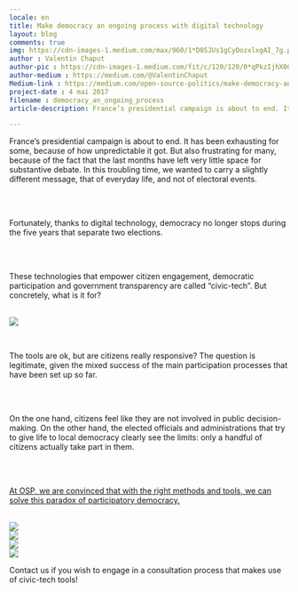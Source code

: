 ```yaml
---
locale: en
title: Make democracy an ongoing process with digital technology
layout: blog
comments: true
img: https://cdn-images-1.medium.com/max/960/1*D05JUs1gCyOozxlxgAI_7g.png
author : Valentin Chaput
author-pic : https://cdn-images-1.medium.com/fit/c/120/120/0*qPkzIjhX0CUWVeaD.jpg
author-medium : https://medium.com/@ValentinChaput
Medium-link : https://medium.com/open-source-politics/make-democracy-an-ongoing-process-with-digital-technology-7e48205bccd
project-date : 4 mai 2017
filename : democracy_an_ongoing_process
article-description: France’s presidential campaign is about to end. It has been exhausting for some, because of how unpredictable it got...

---
```


<div class = "blogcontent">

France’s presidential campaign is about to end. It has been exhausting for some, because of how unpredictable it got. But also frustrating for many, because of the fact that the last months have left very little space for substantive debate. In this troubling time, we wanted to carry a slightly different message, that of everyday life, and not of electoral events.

<br><br>

<div class = "citation">Fortunately, thanks to digital technology, democracy no longer stops during the five years that separate two elections.</div>

<br><br>

These technologies that empower citizen engagement, democratic participation and government transparency are called “civic-tech”. But concretely, what is it for?

<br><img src = "https://cdn-images-1.medium.com/max/960/1*uyFnyh1pwmTjIKzkQpAeqg.png"><br>

<br>

The tools are ok, but are citizens really responsive? The question is legitimate, given the mixed success of the main participation processes that have been set up so far.

<br><br>

On the one hand, citizens feel like they are not involved in public decision-making. On the other hand, the elected officials and administrations that try to give life to local democracy clearly see the limits: only a handful of citizens actually take part in them.

<br><br>

<u>At OSP, we are convinced that with the right methods and tools, we can solve this paradox of participatory democracy.</u>

<br><img src = "https://cdn-images-1.medium.com/max/960/1*L0j0CmREpZqueh_ldXQ1ww.png"><br>
<img src = "https://cdn-images-1.medium.com/max/960/1*ELatUNhxK7N2TsR_XDyXfw.png"><br>
<img src = "https://cdn-images-1.medium.com/max/960/1*v_bNhEQxP4JU-blQrUfIfA.png"><br>
<img src = "https://cdn-images-1.medium.com/max/960/1*D05JUs1gCyOozxlxgAI_7g.png"><br>

<div class = "citation"> Contact us if you wish to engage in a consultation process that makes use of civic-tech tools!</div>













</div>
